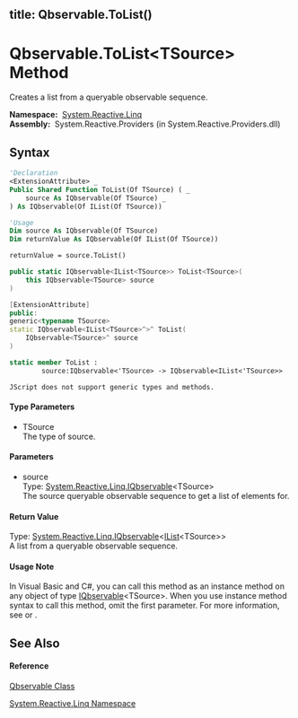 title: Qbservable.ToList<TSource>()
---
# Qbservable.ToList\<TSource\> Method

Creates a list from a queryable observable sequence.

**Namespace:**  [System.Reactive.Linq](System.Reactive.Linq/System.Reactive.Linq)  
**Assembly:**  System.Reactive.Providers (in System.Reactive.Providers.dll)

## Syntax

```vb
'Declaration
<ExtensionAttribute> _
Public Shared Function ToList(Of TSource) ( _
    source As IQbservable(Of TSource) _
) As IQbservable(Of IList(Of TSource))
```

```vb
'Usage
Dim source As IQbservable(Of TSource)
Dim returnValue As IQbservable(Of IList(Of TSource))

returnValue = source.ToList()
```

```csharp
public static IQbservable<IList<TSource>> ToList<TSource>(
    this IQbservable<TSource> source
)
```

```c++
[ExtensionAttribute]
public:
generic<typename TSource>
static IQbservable<IList<TSource>^>^ ToList(
    IQbservable<TSource>^ source
)
```

```fsharp
static member ToList : 
        source:IQbservable<'TSource> -> IQbservable<IList<'TSource>> 
```

```jscript
JScript does not support generic types and methods.
```

#### Type Parameters

- TSource  
  The type of source.

#### Parameters

- source  
  Type: [System.Reactive.Linq.IQbservable](IQbservable/IQbservable(TSource))\<TSource\>  
  The source queryable observable sequence to get a list of elements for.

#### Return Value

Type: [System.Reactive.Linq.IQbservable](IQbservable/IQbservable(TSource))\<[IList](https://msdn.microsoft.com/en-us/library/5y536ey6)\<TSource\>\>  
A list from a queryable observable sequence.

#### Usage Note

In Visual Basic and C\#, you can call this method as an instance method on any object of type [IQbservable](IQbservable/IQbservable(TSource))\<TSource\>. When you use instance method syntax to call this method, omit the first parameter. For more information, see [](https://msdn.microsoft.com/en-us/library/Bb384936) or [](https://msdn.microsoft.com/en-us/library/Bb383977).

## See Also

#### Reference

[Qbservable Class](Qbservable/Qbservable)

[System.Reactive.Linq Namespace](System.Reactive.Linq/System.Reactive.Linq)
